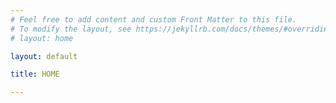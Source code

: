 ```yaml
---
# Feel free to add content and custom Front Matter to this file.
# To modify the layout, see https://jekyllrb.com/docs/themes/#overriding-theme-defaults
# layout: home

layout: default

title: HOME

---
```

